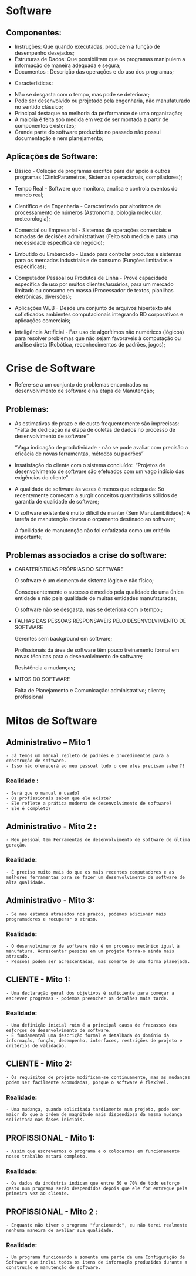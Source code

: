 # Software

## Componentes:
- Instruções: Que quando executadas, produzem a função de desempenho desejados;
- Estruturas de Dados: Que possibilitam que os programas manipulem a informação de maneira adequada e segura;
- Documentos : Descrição das operações e do uso dos programas;

* Características:
- Não se desgasta com o tempo, mas pode se deteriorar;
- Pode ser desenvolvido ou projetado pela engenharia, não manufaturado no sentido clássico;
- Principal destaque na melhoria da performance de uma organização;
- A maioria é feita sob medida em vez de ser montada a partir de componentes existentes;
- Grande parte do software produzido no passado não possui documentação e nem planejamento;

## Aplicações de Software:
- Básico - Coleção de programas escritos para dar apoio a outros programas (ClinicParametros, Sistemas operacionais, compiladores);
- Tempo Real - Software que monitora, analisa e controla eventos do mundo real;
- Científico e de Engenharia - Caracterizado por altoritmos de processamento de números (Astronomia, biologia molecular, meteorologia);

- Comercial ou Empresarial - Sistemas de operações comerciais e tomadas de decisões administrativas (Feito sob medida e para uma necessidade específica de negócio​); 

- Embutido ou Embarcado - Usado para controlar produtos e sistemas para os mercados industriais e de consumo (Funções limitadas e específicas);

- Computador Pessoal ou Produtos de Linha - Provê capacidade específica de uso por muitos clientes/usuários, para um mercado limitado ou consumo em massa (Processador de textos, planilhas eletrônicas, diversões);

- Aplicações WEB - Desde um conjunto de arquivos hipertexto até sofisticados ambientes computacionais integrando BD corporativos e aplicações comerciais;

- Inteligência Artificial - Faz uso de algorítimos não numéricos (lógicos) para resolver problemas que não sejam favoraveis à computação ou análise direta (Robótica, reconhecimentos de padrões, jogos);

# Crise de Software
- Refere-se a um conjunto de problemas encontrados no desenvolvimento de software e na etapa de Manutenção;

## Problemas:
- As estimativas de prazo e de custo frequentemente são imprecisas:
    “Falta de dedicação na etapa de coletas de dados no processo de desenvolvimento de software”

    “Vaga indicação de produtividade - não se pode avaliar com precisão a eficácia de novas ferramentas, métodos ou padrões”​

- Insatisfação do cliente com o sistema concluído: ​
    “Projetos de desenvolvimento de software são efetuados com um vago indício das exigências do cliente”​
    
- A qualidade de software às vezes é menos que adequada:​
    Só recentemente começam a surgir conceitos quantitativos sólidos de garantia de qualidade de software​;

- O software existente é muito difícil de manter (Sem Manutenibilidade):
    A tarefa de manutenção devora o orçamento destinado ao software;

    A facilidade de manutenção não foi enfatizada como um critério importante;

## Problemas associados a crise do software​:
- CARATERÍSTICAS PRÓPRIAS DO SOFTWARE​

    O software é um elemento de sistema lógico e não físico;

    Consequentemente o sucesso é medido pela qualidade de uma única entidade e não pela qualidade de muitas entidades manufaturadas​;

    O software não se desgasta, mas se deteriora com o tempo.;

- FALHAS DAS PESSOAS RESPONSÁVEIS PELO DESENVOLVIMENTO DE SOFTWARE​

    Gerentes sem background em software;

    Profissionais da área de software têm pouco treinamento formal em novas técnicas para o desenvolvimento de software​;

    Resistência a mudanças​;

- MITOS DO SOFTWARE ​

    Falta de Planejamento e Comunicação:
        administrativo;  cliente;  profissional​


# Mitos de Software

## Administrativo – Mito 1 ​
    - Já temos um manual repleto de padrões e procedimentos para a construção de software.​
    - Isso não oferecerá ao meu pessoal tudo o que eles precisam saber?!​

### Realidade :​
    - Será que o manual é usado?​
    - Os profissionais sabem que ele existe? ​
    - Ele reflete a prática moderna de desenvolvimento de software?​
    - Ele é completo?

## Administrativo - Mito 2 : ​
    - Meu pessoal tem Ferramentas de desenvolvimento de software de última geração.​

### Realidade:
    - É preciso muito mais do que os mais recentes computadores e as melhores ferramentas para se fazer um desenvolvimento de software de alta qualidade.​

## Administrativo - Mito 3: ​
    - Se nós estamos atrasados nos prazos, podemos adicionar mais programadores e recuperar o atraso​.

### Realidade:
    - O desenvolvimento de software não é um processo mecânico igual à manufatura. Acrescentar pessoas em um projeto torna-o ainda mais atrasado. ​
    - Pessoas podem ser acrescentadas, mas somente de uma forma planejada.

## CLIENTE - Mito 1:
    - Uma declaração geral dos objetivos é suficiente para começar a escrever programas - podemos preencher os detalhes mais tarde.​

### Realidade: ​
    - Uma definição inicial ruim é a principal causa de fracassos dos esforços de desenvolvimento de software. ​
    - É fundamental uma descrição formal e detalhada do domínio da informação, função, desempenho, interfaces, restrições de projeto e critérios de validação.​

## CLIENTE - Mito 2:
    - Os requisitos de projeto modificam-se continuamente, mas as mudanças podem ser facilmente acomodadas, porque o software é flexível.​

### Realidade:
    - Uma mudança, quando solicitada tardiamente num projeto, pode ser maior do que a ordem de magnitude mais dispendiosa da mesma mudança solicitada nas fases iniciais.​

## PROFISSIONAL - Mito 1:
    - Assim que escrevermos o programa e o colocarmos em funcionamento nosso trabalho estará completo.​

### Realidade:
    - Os dados da indústria indicam que entre 50 e 70% de todo esforço gasto num programa serão despendidos depois que ele for entregue pela primeira vez ao cliente.​

## PROFISSIONAL - Mito 2 :
    - Enquanto não tiver o programa "funcionando", eu não terei realmente nenhuma maneira de avaliar sua qualidade.​

### Realidade:
    - Um programa funcionando é somente uma parte de uma Configuração de Software que inclui todos os itens de informação produzidos durante a construção e manutenção do software.​

